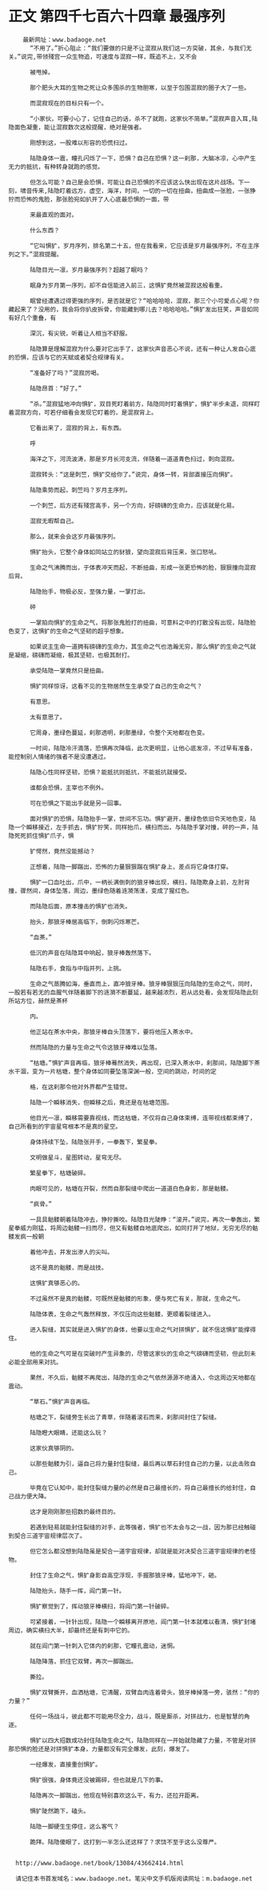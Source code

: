 # 正文 第四千七百六十四章 最强序列
        最新网址：www.badaoge.net
          “不用了。”折心阻止：“我们要做的只是不让混寂从我们这一方突破，其余，与我们无关。”说完,带领殘宫一众生物追，可速度与混寂一样，既追不上，又不会
      
          被甩掉。
      
          那个肥头大耳的生物之死让众多围杀的生物胆寒，以至于包围混寂的圈子大了一些。
      
          而混寂现在的目标只有一个。
      
          “小家伙，可要小心了，记住自己的话，杀不了就跑，这家伙不简单。”混寂声音入耳,陆隐面色凝重，能让混寂数次这般提醒，绝对是强者。
      
          刚想到这，一股难以形容的恐慌扫过。
      
          陆隐身体一震，瞳孔闪烁了一下，恐惧？自己在恐惧？这一刹那，大脑冰凉，心中产生无力的抵抗，有种转身就跑的感觉。
      
          但怎么可能？自己是会恐惧，可能让自己恐惧的不应该这么快出现在这片战场。下一刻，啸音传来,陆隐盯着远方，虚空，海洋，时间，一切的一切在扭曲，扭曲成一张脸，一张狰狞而恐怖的鬼脸，那张脸宛如扒开了人心底最恐惧的一面，带
      
          来最直观的面对。
      
          什么东西？
      
          “它叫惧犷，岁月序列，排名第二十五，但在我看来，它应该是岁月最强序列，不在主序列之下。”混寂提醒。
      
          陆隐目光一凛，岁月最强序列？超越了眠吗？
      
          眠身为岁月第一序列，却不自信能进入前三，这惧犷竟然被混寂这般看重。
      
          眠曾经遭遇过得更强的序列，是否就是它？“哈哈哈哈，混寂，那三个小可爱点心呢？你藏起来了？没用的，我会将你扒皮拆骨，你能藏到哪儿去？哈哈哈哈。”惧犷发出狂笑，声音如同有好几个重叠，有
      
          深沉，有尖锐，听着让人相当不舒服。
      
          陆隐算是理解混寂为什么要对它出手了，这家伙声音恶心不说，还有一种让人发自心底的恐惧，应该与它的天赋或者契合规律有关。
      
          “准备好了吗？”混寂厉喝。
      
          陆隐昂首：“好了。”
      
          “杀。”混寂猛地冲向惧犷，双目死盯着前方，陆隐同时盯着惧犷，惧犷半步未退，同样盯着混寂方向，可若仔细看会发现它盯着的，是混寂背上。
      
          它看出来了，混寂的背上，有东西。
      
          呼
      
          海洋之下，河流波涛，那是岁月长河支流，伴随着一道道青色扫过，刺向混寂。
      
          混寂转头：“这是刺竺，惧犷交给你了。”说完，身体一转，背部直接压向惧犷。
      
          陆隐乘势而起，刺竺吗？岁月主序列。
      
          一个刺竺，后方还有殘宫高手，另一个方向，好磅礴的生命力，应该就是化易。
      
          混寂无暇帮自己。
      
          那么，就来会会这岁月最强序列。
      
          惧犷抬头，它整个身体如同站立的豺狼，望向混寂后背压来，张口怒吼。
      
          生命之气沸腾而出，于体表冲天而起，不断扭曲，形成一张更恐怖的脸，狠狠撞向混寂后背。
      
          陆隐抬手，物极必反，至强力量，一掌打出。
      
          砰
      
          一掌拍向惧犷的生命之气，将那张鬼脸打的扭曲，可意料之中的打散没有出现，陆隐脸色变了，这惧犷的生命之气坚韧的超乎想象。
      
          如果说主生命一道拥有磅礴的生命力，其生命之气也浩瀚无穷，那么惧犷的生命之气就是凝缩，磅礴而凝缩，极其坚韧，也极其耐打。
      
          承受陆隐一掌竟然只是扭曲。
      
          惧犷同样惊讶，这看不见的生物居然生生承受了自己的生命之气？
      
          有意思。
      
          太有意思了。
      
          它周身，墨绿色蔓延，刹那透明，刹那墨绿，令整个天地都在色变。
      
          一时间，陆隐冷汗滴落，恐惧再次降临，此次更明显，让他心底发凉，不过早有准备，能控制别人情绪的强者不是没遭遇过。
      
          陆隐心性同样坚韧，恐惧？能抵抗则抵抗，不能抵抗就接受。
      
          谁都会恐惧，主宰也不例外。
      
          可在恐惧之下能出手就是另一回事。
      
          面对惧犷的恐惧，陆隐抬手一掌，世间不忘功。惧犷避开，墨绿色依旧令天地色变，陆隐一个瞬移接近，左手抓去，惧犷狞笑，同样抬爪，横扫而出，与陆隐手掌对撞，砰的一声，陆隐死死抓住惧犷爪子，惧
      
          犷愕然，竟然没能撼动？
      
          正想着，陆隐一脚踹出，恐怖的力量狠狠踹在惧犷身上，差点将它身体打穿。
      
          惧犷一口血吐出，爪中，一柄长满倒刺的狼牙棒出现，横扫，陆隐欺身上前，左肘背撞，骤然间，身体坠落，周边，墨绿色随着涟漪荡漾，变成了猩红色。
      
          而陆隐后面，原本撞击的惧犷也消失。
      
          抬头，那狼牙棒居高临下，倒刺闪烁寒芒。
      
          “血茶。”
      
          低沉的声音在陆隐耳中响起，狼牙棒轰然落下。
      
          陆隐右手，食指与中指并列，上挑。
      
          生命之气蒸腾如海，垂直而上，直冲狼牙棒。狼牙棒狠狠压向陆隐的生命之气，同时，一股若有若无的血腥气伴随着脚下的涟漪不断蔓延，越来越浓烈，若从远处看，会发现陆隐此刻所站方位，赫然是茶杯
      
          内。
      
          他正站在茶水中央，那狼牙棒自头顶落下，要将他压入茶水中。
      
          然而陆隐的力量与生命之气令这狼牙棒难以坠落。
      
          “枯塘。”惧犷声音再临，狼牙棒蓦然消失，再出现，已深入茶水中，刹那间，陆隐脚下茶水干涸，变为一片枯塘，整个身体如同要坠落深渊一般，空间的跳动，时间的定
      
          格，在这刹那令他对外界都产生错觉。
      
          陆隐一个瞬移消失，但瞬移之后，竟还是在枯塘范围。
      
          他目光一凛，瞬移需要靠视线，而这枯塘，不仅将自己身体束缚，连带视线都束缚了，自己所看到的宇宙星穹根本不是真的星空。
      
          身体持续下坠，陆隐张开手，一拳轰下，繁星拳。
      
          文明做星斗，星图转动，星穹无尽。
      
          繁星拳下，枯塘破碎。
      
          肉眼可见的，枯塘在开裂，然而自那裂缝中爬出一道道白色身影，那是骷髅。
      
          “疯骨。”
      
          一具具骷髅朝着陆隐冲去，狰狞撕咬。陆隐目光陡睁：“滚开。”说完，再次一拳轰出，繁星拳威力刚猛，将周边骷髅一扫而尽，但又有骷髅自地底爬出，如同打开了地狱，无穷无尽的骷髅发疯一般朝
      
          着他冲去，并发出渗人的尖叫。
      
          这不是真的骷髅，而是战技。
      
          这惧犷真够恶心的。
      
          不过虽然不是真的骷髅，可既然是骷髅的形象，便与死亡有关，那就，生命之气。
      
          陆隐体表，生命之气轰然释放，不仅压向这些骷髅，更顺着裂缝进入。
      
          进入裂缝，其实就是进入惧犷的身体，他要以生命之气对拼惧犷，就不信这惧犷能撑得住。
      
          他的生命之气可是在突破时产生异象的，尽管这家伙的生命之气磅礴而坚韧，但此刻未必能全部用来对抗。
      
          果然，不久后，骷髅不再爬出，陆隐的生命之气依然源源不绝涌入，令这周边天地都在震动。
      
          “草石。”惧犷声音再临。
      
          枯塘之下，裂缝旁生长出了青草，伴随着滚石而来，刹那间封住了裂缝。
      
          陆隐瞪大眼睛，还能这么玩？
      
          这家伙真够阴的。
      
          以那些骷髅为引，逼自己将力量封住裂缝，最后再以草石封住自己的力量，以此击败自己。
      
          毕竟在它认知中，能封住裂缝力量的必然是自己最擅长的，将自己最擅长的给封住，自己战力便大降。
      
          这才是刚刚那些招数的最终目的。
      
          若遇到轻易就能封住裂缝的对手，此等强者，惧犷也不太会与之一战，因为那已经触碰到契合三道宇宙规律层次了。
      
          但它怎么都没想到陆隐虽是契合一道宇宙规律，却就是能对决契合三道宇宙规律的老怪物。
      
          封住了生命之气，惧犷身影自高空浮现，手握那狼牙棒，猛地冲下，砸。
      
          陆隐抬头，随手一挥，阎门第一针。
      
          惧犷察觉到了，挥动狼牙棒横扫，将阎门第一针破碎。
      
          可紧接着，一针针出现，陆隐一个瞬移离开原地，阎门第一针本就难以看清，惧犷封堵周边，确实横扫大半，却最终还是有刺中它的。
      
          就在阎门第一针刺入它体内的刹那，它瞳孔震动，迷惘。
      
          陆隐降落，抓住它双臂，再次一脚踹出。
      
          撕拉。
      
          惧犷双臂撕开，血洒枯塘，它清醒，双臂血肉连着骨头，狼牙棒掉落一旁，骇然：“你的力量？”
      
          任何一场战斗，彼此都不可能用尽全力，战斗，既是厮杀，对拼战力，也是智慧的角逐。
      
          惧犷以四大招数成功封住陆隐生命之气，陆隐同样在一开始就隐藏了力量，不管是对拼那恐惧的脸还是对拼惧犷本身，力量都没有完全爆发，此刻，爆发了。
      
          一经爆发，直接重创惧犷。
      
          惧犷很强，身体竟还没被踢碎，但也就是几下的事。
      
          陆隐再次一脚踹出，他现在特别喜欢这么干，有力，还拉开距离。
      
          惧犷陡然跪下，磕头。
      
          陆隐一脚硬生生停住，这么客气？
      
          跪拜。陆隐傻眼了，这打到一半怎么还这样了？求饶不至于这么没尊严。
      
      
      http://www.badaoge.net/book/13084/43662414.html
      
      请记住本书首发域名：www.badaoge.net。笔尖中文手机版阅读网址：m.badaoge.net